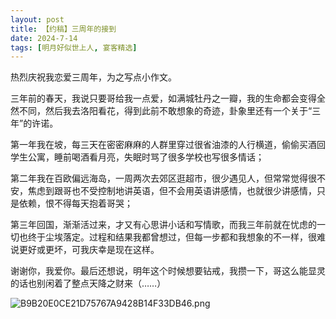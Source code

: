 ```yaml
---
layout: post
title: 【约稿】三周年的接到
date: 2024-7-14
tags: [明月好似世上人, 宴客精选]
---
```


热烈庆祝我恋爱三周年，为之写点小作文。

三年前的春天，我说只要哥给我一点爱，如满城牡丹之一瓣，我的生命都会变得全然不同，然后我去洛阳看花，得到此前不敢想象的奇迹，卦象里还有一个关于“三年”的许诺。

第一年我在坡，每三天在密密麻麻的人群里穿过很省油漆的人行横道，偷偷买酒回学生公寓，睡前喝酒看月亮，失眠时骂了很多学校也写很多情话；

第二年我在百欧偏远海岛，一周两次去郊区逛超市，很少遇见人，但常常觉得很不安，焦虑到跟哥也不受控制地讲英语，但不会用英语讲感情，也就很少讲感情，只是依赖，恨不得每天抱着哥哭；

第三年回国，渐渐活过来，才又有心思讲小话和写情歌，而我三年前就在忧虑的一切也终于尘埃落定。过程和结果我都曾想过，但每一步都和我想象的不一样，很难说更好或更坏，可我庆幸是现在这样。

谢谢你，我爱你。最后还想说，明年这个时候想要钻戒，我攒一下，哥这么能显灵的话也别闲着了整点天降之财来（……）


![B9B20E0CE21D75767A9428B14F33DB46.png](https://s2.loli.net/2025/01/31/DxqBULRWyHVp8cI.jpg)

